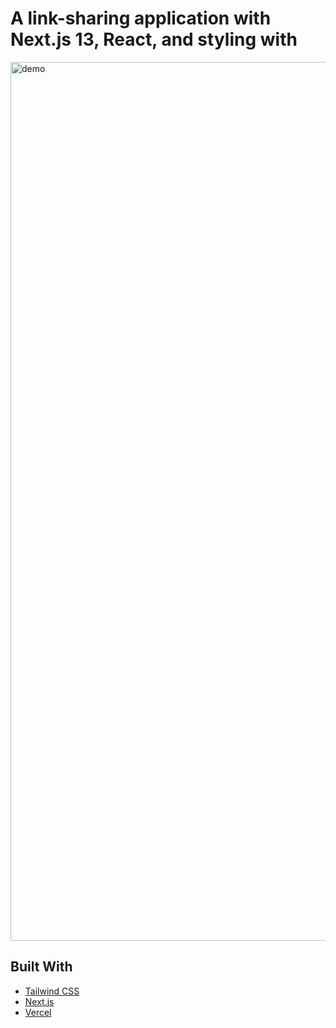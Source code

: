 

# A link-sharing application with Next.js 13, React, and styling with



<img width="1406" height="auto" alt="demo" src="https://guilhermemm.dev/_next/image?url=%2F_next%2Fstatic%2Fmedia%2Fdemo-linktree.c97da509.png&w=1920&q=75">

## Built With

- [Tailwind CSS](https://tailwindcss.com)
- [Next.js](https://nextjs.org)
- [Vercel](https://vercel.com)
